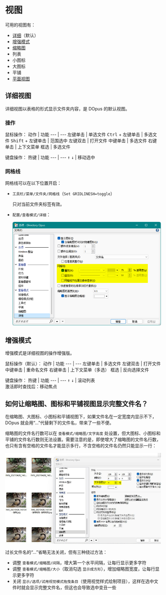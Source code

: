 # 视图
可用的视图有：
- [详细](#详细视图)（默认）
- [增强模式](#增强模式)
- [缩略图](缩略图.md)
- 列表
- 小图标
- 大图标
- 平铺
- [平面视图](平面视图.md)

## 详细视图
详细视图以表格的形式显示文件夹内容，是 DOpus 的默认视图。

### 操作
鼠标操作：
动作 | 功能
--- | ---
左键单击 | 单选文件
<kbd>Ctrl</kbd> + 左键单击 | 多选文件
<kbd>Shift</kbd> + 左键单击 | 范围选中
左键双击 | 打开文件
中键单击 | 多选文件
右键单击 | 上下文菜单
框选 | 多选文件

键盘操作：
热键 | 功能
--- | ---
<kbd>↑</kbd> <kbd>↓</kbd> | 移动选中

### 网格线
网格线可以在以下位置开启：
- `工具栏/菜单/文件夹/网格线`（`Set GRIDLINESH=toggle`）

  只对当前文件夹标签有效。
- `配置/查看模式/详细`：

  ![](images/详细-网格线.png)

## 增强模式
增强模式是详细视图的操作增强版。

鼠标操作（默认）：
动作 | 功能
--- | ---
左键单击 | 多选文件
左键双击 | 打开文件
中键单击 | 重命名文件
右键单击 | 上下文菜单（多选）
框选 | 反向选择文件

键盘操作：
热键 | 功能
--- | ---
<kbd>↑</kbd> <kbd>↓</kbd> | 滚动列表<br />激活即时查找后：移动焦点

## 如何让缩略图、图标和平铺视图显示完整文件名？
在缩略图、大图标、小图标和平铺视图下，如果文件名在一定宽度内显示不下，DOpus 就会用“...”代替剩下的文件名，带来了一些不便。

缩略图的文件名行数可以在 `查看模式/缩略图/文字高度` 处设置，但大图标、小图标和平铺的文件名行数则无法设置。需要注意的是，即使增大了缩略图的文件名行数，也只有含有空格的文件名才能显示多行，不含空格的文件名仍然只能显示一行：

![](images/缩略图-文字高度.jpg)

过长文件名的“...”省略无法关闭，但有三种绕过方法：
- 调整 `查看模式/缩略图/间隔`，增大第一个水平间隔，让每行显示更多字符
- 调整 `查看模式/缩略图/大小`（取消勾选 `显示成方形`），增加缩略图宽度，让每行显示更多字符
- 关闭 `显示/选项/试用视觉模式拖曳条目`（使用视觉样式绘制项目），这样在选中文件时就会显示完整文件名，但这也会导致选中变丑一些